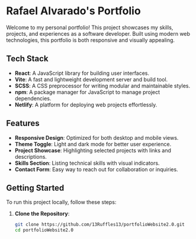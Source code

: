 # Rafael Alvarado's Portfolio

Welcome to my personal portfolio! This project showcases my skills, projects, and experiences as a software developer. Built using modern web technologies, this portfolio is both responsive and visually appealing.

## Tech Stack

- **React**: A JavaScript library for building user interfaces.
- **Vite**: A fast and lightweight development server and build tool.
- **SCSS**: A CSS preprocessor for writing modular and maintainable styles.
- **npm**: A package manager for JavaScript to manage project dependencies.
- **Netlify**: A platform for deploying web projects effortlessly.

## Features

- **Responsive Design**: Optimized for both desktop and mobile views.
- **Theme Toggle**: Light and dark mode for better user experience.
- **Project Showcase**: Highlighting selected projects with links and descriptions.
- **Skills Section**: Listing technical skills with visual indicators.
- **Contact Form**: Easy way to reach out for collaboration or inquiries.

## Getting Started

To run this project locally, follow these steps:

1. **Clone the Repository**:
   ```bash
   git clone https://github.com/13Ruffles13/portfolioWebsite2.0.git
   cd portfolioWebsite2.0
   ```
